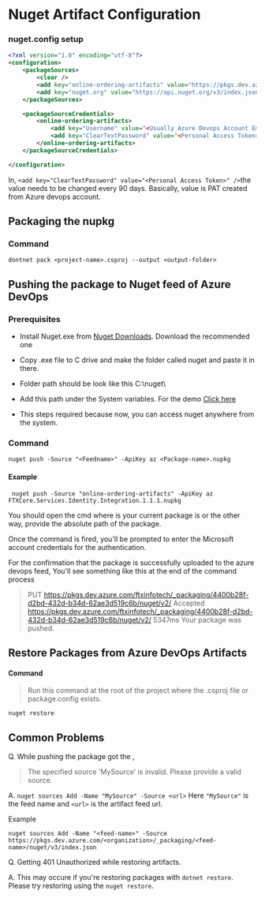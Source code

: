# Nuget Artifact Configuration

### nuget.config setup

```xml
<?xml version="1.0" encoding="utf-8"?>
<configuration>
	<packageSources>
		<clear />
		<add key="online-ordering-artifacts" value="https://pkgs.dev.azure.com/ftxinfotech/_packaging/online-ordering-artifacts/nuget/v3/index.json" />
		<add key="nuget.org" value="https://api.nuget.org/v3/index.json" />
	</packageSources>

	<packageSourceCredentials>
		<online-ordering-artifacts>
			<add key="Username" value="<Usually Azure Devops Account Email Address>" />
			<add key="ClearTextPassword" value="<Personal Access Token>" />
		</online-ordering-artifacts>
	</packageSourceCredentials>

</configuration>


```

In,  ```<add key="ClearTextPassword" value="<Personal Access Token>" />```the value needs to be changed every 90 days. Basically, value is PAT created from Azure devops account.

## Packaging the nupkg

### Command

    dontnet pack <project-name>.csproj --output <output-folder>

## Pushing the package to Nuget feed of Azure DevOps

### Prerequisites

 - Install Nuget.exe from [Nuget Downloads](https://www.nuget.org/downloads). Download the recommended one
 - Copy .exe file to C drive and make the folder called nuget and paste it in there.
 - Folder path should be look like this C:\nuget\
 - Add this path under the System variables. For the demo 
[Click here](https://drive.google.com/file/d/1gwwErHuYP-rigcJOYHcjMT1umSpk7Tot/view?usp=sharing)

- This steps required because now, you can access nuget anywhere from the system.

### Command

    nuget push -Source "<Feedname>" -ApiKey az <Package-name>.nupkg
    
   
   #### Example
   ``` nuget push -Source "online-ordering-artifacts" -ApiKey az FTXCore.Services.Identity.Integration.1.1.1.nupkg```
   

You should open the cmd where is your current package is or the other way, provide the absolute path of the package.

Once the command is fired, you'll be prompted to enter the Microsoft account credentials for the authentication.

For the confirmation that the package is successfully uploaded to the azure devops feed,
You'll see something like this at the end of the command process

> PUT https://pkgs.dev.azure.com/ftxinfotech/_packaging/4400b28f-d2bd-432d-b34d-62ae3d519c6b/nuget/v2/
  Accepted https://pkgs.dev.azure.com/ftxinfotech/_packaging/4400b28f-d2bd-432d-b34d-62ae3d519c6b/nuget/v2/ 5347ms
Your package was pushed.

## Restore Packages from Azure DevOps Artifacts

#### Command
> Run this command at the root of the project where the .csproj file or package.config exists.

``` nuget restore ```

## Common Problems

 Q. While pushing the package got the ,

> 	 The specified source 'MySource' is invalid. Please provide a valid
> source.

A. ```nuget sources Add -Name "MySource" -Source <url>```
	Here ```"MySource"``` is the feed name and  ```<url>``` is the artifact feed url.
	
Example

```nuget sources Add -Name "<feed-name>" -Source https://pkgs.dev.azure.com/<organization>/_packaging/<feed-name>/nuget/v3/index.json```


 Q. Getting 401 Unauthorized while restoring artifacts.
 
 A. This may occure if you're restoring packages with ```dotnet restore```. Please try restoring using the ```nuget restore```.
